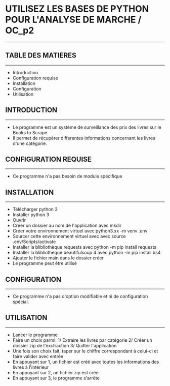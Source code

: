 
# UTILISEZ LES BASES DE PYTHON POUR L'ANALYSE DE MARCHE / OC_p2
---------------------------------------------------------------


## TABLE DES MATIERES
---------------------

* Introduction
* Configuration requise
* Installation
* Configuration
* Utilisation


## INTRODUCTION
----------------

* Le programme est un système de surveillance des prix des livres sur le Books to Scrape.
* Il permet de récupérer differentes informations concernant les livres d'une catégorie.


## CONFIGURATION REQUISE
--------------------------

* Ce programme n'a pas besoin de module spécifique


## INSTALLATION
------------------

* Télécharger python 3
* Installer python 3 
* Ouvrir 
* Créer un dossier au nom de l'application avec mkdir
* Créer votre environnement virtuel avec python3.xx -m venv .env
* Sourcer cette environnement virtuel avec avec source .env/Scripts/activate
* Installer la blibliothèque requests avec python -m pip install requests
* Installer la blibliothèque beautifulsoup 4 avec python -m pip install bs4
* Ajouter le fichier main dans le dossier créer
* Le programme peut être utilisé


## CONFIGURATION
--------------------

* Ce programme n'a pas d'option modifiable et ni de configuration spécial.


## UTILISATION
-------------------

* Lancer le programme
* Faire un choix parmi: 1/ Extraire les livres par catégorie    2/ Créer un dossier zip de l'exctraction    3/ Quitter l'application
* Une fois son choix fait, taper sur le chiffre correspondant à celui-ci et faire valider avec entrée
* En appuyant sur 1, un fichier est créé avec toutes les informations des livres à l'intérieur
* En appuyant sur 2, un fichier zip est crée
* En appuyant sur 3, le programme s'arrête


